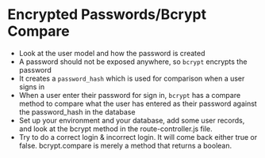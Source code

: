 # Encrypted Passwords/Bcrypt Compare

* Look at the user model and how the password is created
* A password should not be exposed anywhere, so ```bcrypt``` encrypts the password
* It creates a ```password_hash``` which is used for comparison when a user signs in
* When a user enter their password for sign in, ```bcrypt``` has a compare method to compare what the user has entered as their password against the password_hash in the database
* Set up your environment and your database, add some user records, and look at the bcrypt method in the route-controller.js file.
* Try to do a correct login & incorrect login. It will come back either true or false. bcrypt.compare is merely a method that returns a boolean.